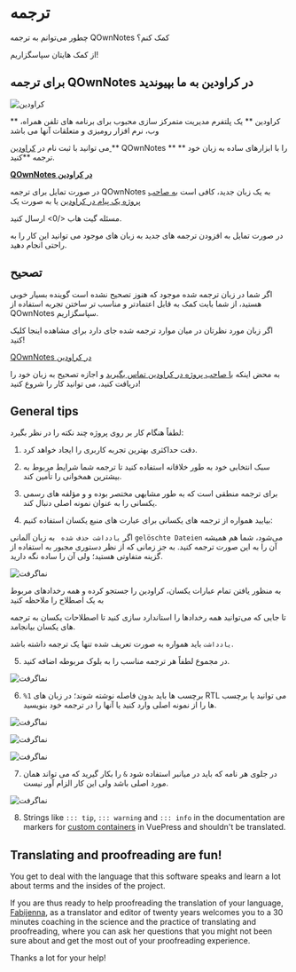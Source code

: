 # ترجمه

چطور می‌توانم به ترجمه QOwnNotes کمک کنم؟

از کمک هایتان سپاسگزاریم!

## برای ترجمه QOwnNotes در کراودین به ما بپیوندید

![کراودین](/img/crowdin.png)

** کراودین ** یک پلتفرم مدیریت متمرکز سازی محبوب برای برنامه های تلفن همراه، وب، نرم افزار رومیزی و متعلقات آنها می باشد

می توانید با ثبت نام در [ کراودین ](https://crowdin.com/project/qownnotes/invite) ** QOwnNotes ** را با ابزارهای ساده به زبان خود ** ترجمه **کنید.

**[QOwnNotes در کراودین](https://crowdin.com/project/qownnotes/invite)**

در صورت تمایل برای ترجمه QOwnNotes به یک زبان جدید، کافی است [به صاحب پروژه یک پیام در کراودین](https://crowdin.com/profile/pbek) یا به صورت یک

 مسئله گیت هاب </0> ارسال کنید.</p> 

در صورت تمایل به افزودن ترجمه های جدید به زبان های موجود می توانید این کار را به راحتی انجام دهید.



## تصحیح

اگر شما در زبان ترجمه شده موجود که هنوز تصحیح نشده است گوینده بسیار خوبی هستید، از شما بابت کمک به قابل اعتمادتر و مناسب تر ساختن تجربه استفاده از QOwnNotes سپاسگزاریم.

اگر زبان مورد نظرتان در میان موارد ترجمه شده جای دارد برای مشاهده اینجا کلیک کنید! 

[QOwnNotes در کراودین](https://translate.qownnotes.org/)

به محض اینکه [با صاحب پروژه در کراودین تماس بگیرید](https://crowdin.com/profile/pbek) و اجازه تصحیح به زبان خود را دریافت کنید، می توانید کار را شروع کنید!



## General tips

لطفاً هنگام کار بر روی پروژه چند نکته را در نظر بگیرد:

1) دقت حداکثری بهترین تجربه کاربری را ایجاد خواهد کرد.

2) سبک انتخابی خود به طور خلاقانه استفاده کنید تا ترجمه شما شرایط مربوط به بیشترین همخوانی را تأمین کند.

3) برای ترجمه منطقی است که به طور مشابهی مختصر بوده و و مؤلفه های رسمی یکسانی را به عنوان نمونه اصلی دنبال کند.

4) بیایید همواره از ترجمه های یکسانی برای عبارت های منبع یکسان استفاده کنیم:

اگر `
یادداشت حذف شده 
` به زبان آلمانی `
gelöschte Dateien
` می‌شود، شما هم همیشه آن را به این صورت ترجمه کنید. به جز زمانی که از نظر دستوری مجبور به استفاده از گزینه متفاوتی هستید؛ ولی آن را ساده نگه دارید.

![نماگرفت](/img/crowdin/screenshot-7.png)

به منظور یافتن تمام عبارات یکسان، کراودین را جستجو کرده و همه رخدادهای مربوط به یک اصطلاح را ملاحظه کنید

تا جایی که می‌توانید همه رخدادها را استاندارد سازی کنید تا اصطلاحات یکسان به ترجمه های یکسان بیانجامد.

`
یادداشت
` باید همواره به صورت تعریف شده تنها یک ترجمه داشته باشد.

5) در مجموع لطفاً هر ترجمه مناسب را به بلوک مربوطه اضافه کنید.

![نماگرفت](/img/crowdin/screenshot-4.png)

6) `%1` برچسب ها باید بدون فاصله نوشته شوند؛ در زبان های RTL می توانید یا برچسب ها را از نمونه اصلی وارد کنید یا آنها را در ترجمه خود بنویسید.    

![نماگرفت](/img/crowdin/screenshot-1.png)

![نماگرفت](/img/crowdin/screenshot-5.png)

![نماگرفت](/img/crowdin/screenshot-3.png)

7) در جلوی هر نامه که باید در میانبر استفاده شود `
&
` را بکار گیرید که می تواند همان مورد اصلی باشد ولی این کار الزام آور نیست.

![نماگرفت](/img/crowdin/screenshot-4.png)

8) Strings like `::: tip`, `::: warning` and `::: info` in the documentation are markers for [custom containers](https://vuepress.vuejs.org/guide/markdown.html#custom-containers) in VuePress and shouldn't be translated.



## Translating and proofreading are fun!

You get to deal with the language that this software speaks and learn a lot about terms and the insides of the project.

If you are thus ready to help proofreading the translation of your language, [Fabijenna](https://crowdin.com/profile/rawfreeamy), as a translator and editor of twenty years welcomes you to a 30 minutes coaching in the science and the practice of translating and proofreading, where you can ask her questions that you might not been sure about and get the most out of your proofreading experience.

Thanks a lot for your help!
